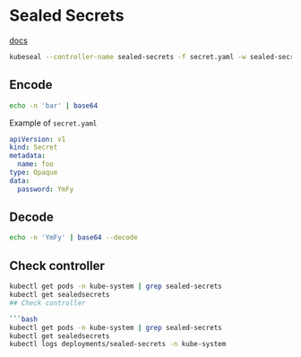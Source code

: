 # Sealed Secrets

[docs](https://github.com/bitnami-labs/sealed-secrets?tab=readme-ov-file#usage)

```bash
kubeseal --controller-name sealed-secrets -f secret.yaml -w sealed-secret.yaml
```

## Encode

```bash
echo -n 'bar' | base64
```

Example of `secret.yaml`

```yaml
apiVersion: v1
kind: Secret
metadata:
  name: foo
type: Opaque
data:
  password: YmFy
```

## Decode

```bash
echo -n 'YmFy' | base64 --decode
```

## Check controller

````bash
kubectl get pods -n kube-system | grep sealed-secrets
kubectl get sealedsecrets
## Check controller

```bash
kubectl get pods -n kube-system | grep sealed-secrets
kubectl get sealedsecrets
kubectl logs deployments/sealed-secrets -n kube-system
````
